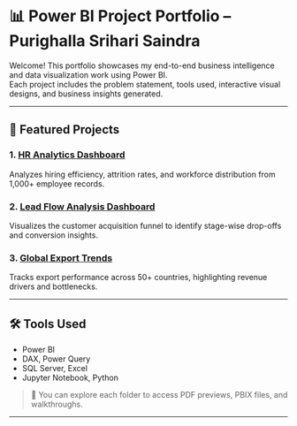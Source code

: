 # 📊 Power BI Project Portfolio – Purighalla Srihari Saindra

Welcome! This portfolio showcases my end-to-end business intelligence and data visualization work using Power BI.  
Each project includes the problem statement, tools used, interactive visual designs, and business insights generated.

---

## 🔷 Featured Projects

### 1. [HR Analytics Dashboard](./HR-Analytics-Dashboard)
Analyzes hiring efficiency, attrition rates, and workforce distribution from 1,000+ employee records.

### 2. [Lead Flow Analysis Dashboard](./Lead-Flow-Analysis)
Visualizes the customer acquisition funnel to identify stage-wise drop-offs and conversion insights.

### 3. [Global Export Trends](./Export-Trends-Analysis)
Tracks export performance across 50+ countries, highlighting revenue drivers and bottlenecks.

---

## 🛠 Tools Used

- Power BI
- DAX, Power Query
- SQL Server, Excel
- Jupyter Notebook, Python

> 📎 You can explore each folder to access PDF previews, PBIX files, and walkthroughs.

---
